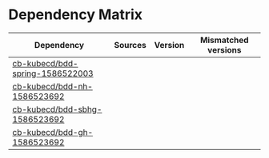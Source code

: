# Dependency Matrix

Dependency | Sources | Version | Mismatched versions
---------- | ------- | ------- | -------------------
[cb-kubecd/bdd-spring-1586522003](https://github.com/cb-kubecd/bdd-spring-1586522003.git) |  | []() | 
[cb-kubecd/bdd-nh-1586523692](https://github.com/cb-kubecd/bdd-nh-1586523692.git) |  | []() | 
[cb-kubecd/bdd-sbhg-1586523692](https://github.com/cb-kubecd/bdd-sbhg-1586523692.git) |  | []() | 
[cb-kubecd/bdd-gh-1586523692](https://github.com/cb-kubecd/bdd-gh-1586523692.git) |  | []() | 
